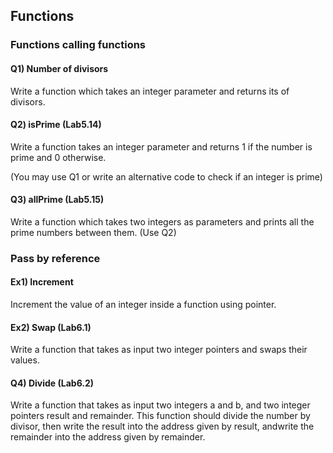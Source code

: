 ## Functions

### Functions calling functions

#### Q1) Number of divisors
Write a function which takes an integer parameter and returns its of divisors.

#### Q2) isPrime (Lab5.14)
Write a function takes an integer parameter and returns 1 if the number is prime and 0 otherwise.

(You may use Q1 or write an alternative code to check if an integer is prime)

#### Q3) allPrime (Lab5.15)
Write a function which takes two integers as parameters and prints all the prime numbers between them. (Use Q2)

### Pass by reference

#### Ex1) Increment
Increment the value of an integer inside a function using pointer.

#### Ex2) Swap (Lab6.1)

Write a function that takes as input two integer pointers and swaps their values.  

#### Q4) Divide (Lab6.2)

Write a function that takes as input two integers a and b, and two integer pointers result and remainder. 
This function should divide the number by divisor, then write the result into the address given by result, andwrite the remainder into the address given by remainder. 




